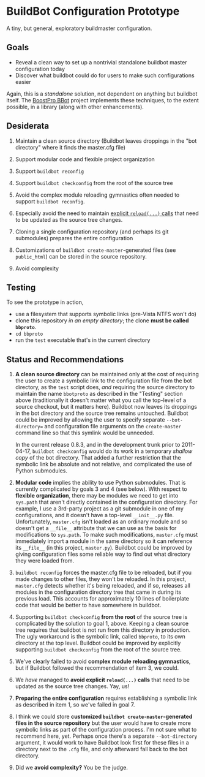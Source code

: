BuildBot Configuration Prototype
================================ 

A tiny, but general, exploratory buildmaster configuration.

Goals
-----

* Reveal a clean way to set up a nontrivial standalone buildbot master configuration today
* Discover what buildbot could do for users to make such configurations easier

Again, this is a *standalone* solution, not dependent on anything but
buildbot itself.  The [BoostPro BBot](http://github.com/boostpro/bbot)
project implements these techniques, to the extent possible, in a
library (along with other enhancements).

Desiderata
----------

1. Maintain a clean source directory (Buildbot leaves droppings in the
   "bot directory" where it finds the master.cfg file)
   
2. Support modular code and flexible project organization

3. Support `buildbot reconfig` 

4. Support `buildbot checkconfig` from the root of the source tree

5. Avoid the complex module reloading gymnastics often needed to support `buildbot reconfig`.

6. Especially avoid the need to maintain
   [explicit `reload(...)` calls](https://github.com/buildbot/metabbotcfg/blob/512d4c5a970e91f96ea4fcd7c519e3866d383698/master.cfg#L3)
   that need to be updated as the source tree changes.
   
7. Cloning a single configuration repository (and perhaps its
   git submodules) prepares the entire configuration
   
8. Customizations of `buildbot create-master`-generated files (see
   `public_html`) can be stored in the source repository.

9. Avoid complexity

Testing
-------

To see the prototype in action, 

* use a filesystem that supports symbolic links (pre-Vista NTFS won't do)
* clone this repository *in an empty directory*; the clone **must be called `bbproto`**.
* `cd bbproto`
* run the `test` executable that's in the current directory
   
Status and Recommendations
--------------------------

1. **A clean source directory** can be maintained only at the cost of
   requiring the user to create a symbolic link to the configuration
   file from the bot directory, as the `test` script does, *and*
   requiring the source directory to maintain the name `bbotproto` as
   described in the "Testing" section above (traditionally it doesn't
   matter what you call the top-level of a source checkout, but it
   matters here). Buildbot now leaves its droppings in the bot directory
   and the source tree remains untouched.  Buildbot could be improved
   by allowing the user to specify separate `--bot-directory=` and
   configuration file arguments on the `create-master` command line so
   that this symlink would be unneeded.
   
   In the current release 0.8.3, and in the development trunk prior to
   2011-04-17, `buildbot checkconfig` would do its work in a temporary
   *shallow copy* of the bot directory.  That added a further
   restriction that the symbolic link be absolute and not relative,
   and complicated the use of Python submodules.

2. **Modular code** implies the ability to use Python submodules.
   That is currently complicated by goals 3 and 4 (see below).  With
   respect to **flexible organization**, there may be modules we need
   to get into `sys.path` that aren't directly contained in the
   configuration directory.  For example, I use a 3rd-party project as
   a git submodule in one of my configurations, and it doesn't have a
   top-level `__init__.py` file.  Unfortunately, `master.cfg` isn't
   loaded as an ordinary module and so doesn't get a `__file__`
   attribute that we can use as the basis for modifications to
   `sys.path`.  To make such modifications, `master.cfg` must
   immediately import a module in the same directory so it can
   reference its `__file__` (in this project, `master.py`).  Buildbot
   could be improved by giving configuration files some reliable way
   to find out what directory they were loaded from.

3. `buildbot reconfig` forces the master.cfg file to be reloaded,
   but if you made changes to other files, they won't be reloaded.  In
   this project, `master.cfg` detects whether it's being reloaded, and
   if so, releases all modules in the configuration directory tree
   that came in during its previous load.  This accounts for
   approximately 10 lines of boilerplate code that would be better to
   have somewhere in buildbot.

4. Supporting `buildbot checkconfig` **from the root** of the source tree
   is complicated by the solution to goal 1, above.  Keeping a clean
   source tree requires that buildbot is not run from this directory
   in production.  The ugly workaround is the symbolic link, called
   `bbproto`, to its own directory at the top level.  Buildbot could
   be improved by explicitly supporting `buildbot checkconfig` from
   the root of the source tree.

5. We've clearly failed to avoid **complex module reloading
   gymnastics**, but if Buildbot followed the recommendation of item 3,
   we could.

6. We *have* managed to **avoid explicit `reload(...)` calls** that
   need to be updated as the source tree changes.  Yay, us!
   
7. **Preparing the entire configuration** requires establishing a symbolic
   link as described in item 1, so we've failed in goal 7.
   
8. I think we could store **customized `buildbot
   create-master`-generated files in the source repository** but the
   user would have to create more symbolic links as part of the
   configuration process.  I'm not sure what to recommend here, yet.
   Perhaps once there's a separate `--bot-directory` argument, it
   would work to have Buildbot look first for these files in a
   directory next to the `.cfg` file, and only afterward fall back to
   the bot directory.

9. Did we **avoid complexity?** You be the judge.


